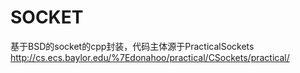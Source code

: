# SOCKET
基于BSD的socket的cpp封装，代码主体源于PracticalSockets http://cs.ecs.baylor.edu/%7Edonahoo/practical/CSockets/practical/
